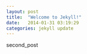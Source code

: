 ```yaml
---
layout: post
title:  "Welcome to Jekyll!"
date:   2014-01-31 03:19:29
categories: jekyll update
---
```


second_post